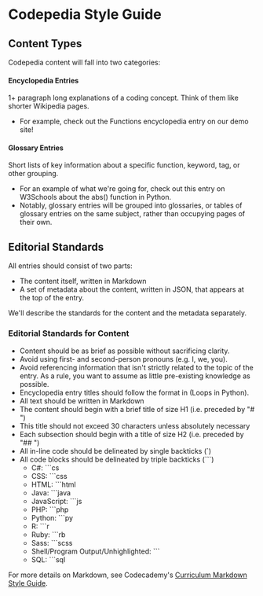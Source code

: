 # Codepedia Style Guide

## Content Types

Codepedia content will fall into two categories:

#### Encyclopedia Entries

1+ paragraph long explanations of a coding concept. Think of them like shorter Wikipedia pages.
  - For example, check out the Functions encyclopedia entry on our demo site!

#### Glossary Entries

Short lists of key information about a specific function, keyword, tag, or other grouping. 
  - For an example of what we're going for, check out this entry on W3Schools about the abs() function in Python.
  - Notably, glossary entries will be grouped into glossaries, or tables of glossary entries on the same subject, rather than occupying pages of their own. 


## Editorial Standards

All entries should consist of two parts:

- The content itself, written in Markdown
- A set of metadata about the content, written in JSON, that appears at the top of the entry.

We'll describe the standards for the content and the metadata separately.

### Editorial Standards for Content 

- Content should be as brief as possible without sacrificing clarity.
- Avoid using first- and second-person pronouns (e.g. I, we, you).
- Avoid referencing information that isn't strictly related to the topic of the entry. As a rule, you want to assume as little pre-existing knowledge as possible. 
- Encyclopedia entry titles should follow the format <Subject Name> in <Language Name> (Loops in Python).
- All text should be written in Markdown
- The content should begin with a brief title of size H1 (i.e. preceded by "# ")
- This title should not exceed 30 characters unless absolutely necessary
- Each subsection should begin with a title of size H2 (i.e. preceded by "## ")
- All in-line code should be delineated by single backticks (`)
- All code blocks should be delineated by triple backticks (```)
  - C#: ```cs
  - CSS: ```css
  - HTML: ```html
  - Java: ```java
  - JavaScript: ```js
  - PHP: ```php
  - Python: ```py
  - R: ```r
  - Ruby: ```rb
  - Sass: ```scss
  - Shell/Program Output/Unhighlighted: ```
  - SQL: ```sql

For more details on Markdown, see Codecademy's [Curriculum Markdown Style Guide](http://curriculum-documentation.codecademy.com/Resources/markdown-style-guide/).
